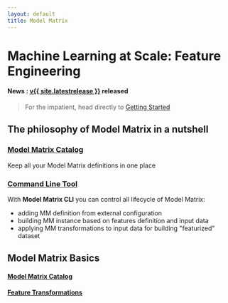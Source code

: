 ```yaml
---
layout: default
title: Model Matrix
---
```


# Machine Learning at Scale: Feature Engineering

#### **News** : [v{{ site.latestrelease }}](doc/releases.html#release) released

> For the impatient, head directly to [Getting Started](doc/getstarted.html)

## The philosophy of Model Matrix in a nutshell

### <a href="doc/philosophy.html#model-matrix-catalog" class="icon-circle-arrow-right"><span class="space5"><span class="spec-font">Model Matrix Catalog</span></span></a>
Keep all your Model Matrix definitions in one place 

### <a href="doc/cli.html" class="icon-circle-arrow-right"><span class="space5"><span class="spec-font">Command Line Tool</span></span></a>

With **Model Matrix CLI** you can control all lifecycle of Model Matrix:
 
 - adding MM definition from external configuration 
 - building MM instance based on features definition and input data 
 - applying MM transformations to input data for building "featurized" dataset


## Model Matrix Basics

#### <a href="doc/philosophy.html#model-matrix-catalog" class="icon-circle-arrow-right"><span class="space5"><span class="spec-font-small">Model Matrix Catalog</span></span></a>

#### <a href="doc/philosophy.html#feature-transform" class="icon-circle-arrow-right"><span class="space5"><span class="spec-font-small">Feature Transformations</span></span></a>
